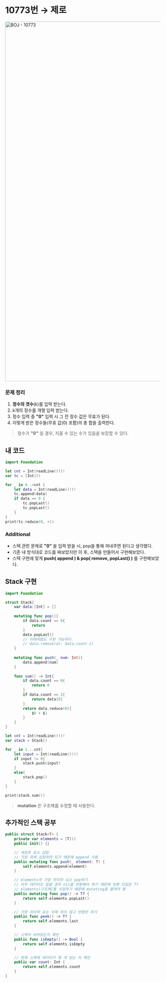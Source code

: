 # 10773번 → 제로
<img width="1159" alt="BOJ - 10773" src="https://user-images.githubusercontent.com/64394744/134765321-5e834713-649c-49bb-aafc-ae498e1bddf9.png">


### 문제 정리
1. **정수의 갯수**(k)를 입력 받는다.
2. k개의 정수를 개행 입력 받는다.
3. 정수 입력 중 **"0"** 입력 시 그 전 정수 값은 무효가 된다.
4. 이렇게 받은 정수들(무효 값(0) 포함)의 총 합을 출력한다. 

> 정수가 **"0"** 일 경우, 지울 수 있는 수가 있음을 보장할 수 있다.

## 내 코드
```swift
import Foundation

let cnt = Int(readLine()!)!
var tc = [Int]()

for _ in 0..<cnt {
    let data = Int(readLine()!)!
    tc.append(data)
    if data == 0 {
        tc.popLast()
        tc.popLast()
    }
}
print(tc.reduce(0, +))
```

### Additional

 - 스택 관련 문제로 **"0"** 을 입력 받을 시, pop을 통해 꺼내주면 된다고 생각했다.
 - 기존 내 방식대로 코드를 짜보았지만 이 후, 스택을 만들어서 구현해보았다.
 - 스택 구현에 맞게 **push( append ) & pop( remove, popLast() )** 를 구현해보았다.
 
 
 ## Stack 구현
 ```swift
 import Foundation

 struct Stack{
     var data:[Int] = []
     
     mutating func pop(){
         if data.count == 0{
             return
         }
         data.popLast()
         // 아래처럼도 구현 가능하다.
         // data.remove(at: data.count-1)
     }
     
     mutating func push(_ num: Int){
         data.append(num)
     }
     
     func sum() -> Int{
         if data.count == 0{
             return 0
         }
         if data.count == 1{
             return data[0]
         }
         return data.reduce(0){
             $0 + $1
         }
     }
 }

 let cnt = Int(readLine()!)!
 var stack = Stack()

 for _ in 1...cnt{
     let input = Int(readLine()!)!
     if input != 0{
         stack.push(input)
     }
     else{
         stack.pop()
     }
 }

 print(stack.sum())
 ```

> **mutation** 은 구조체를 수정할 때 사용한다.



## 추가적인 스택 공부

```swift
public struct Stack<T> {
    private var elements = [T]()
    public init() {}

    // 새로운 요소 삽입
    // 가장 뒤에 삽입하면 되기 때문에 append 사용
    public mutating func push(_ element: T) {
        self.elements.append(element)
    }

    // elements의 가장 마지막 요소 pop하기
    // 아무 데이터도 없을 경우 nil을 반환해야 하기 때문에 반환 타입은 T?
    // elements(구조체)를 수정하기 때문에 mutating을 붙여야 함
    public mutating func pop() -> T? {
        return self.elements.popLast()
    }

    // 가장 마지막 요소 삭제 하지 않고 반환만 하기
    public func peek() -> T? {
        return self.elements.last
    }

    // 스택이 비어있는지 확인
    public func isEmpty() -> Bool {
        return self.elements.isEmpty
    }

    // 현재 스택에 데이터가 몇 개 있는 지 확인
    public var count: Int {
        return self.elements.count
    }
}
```
